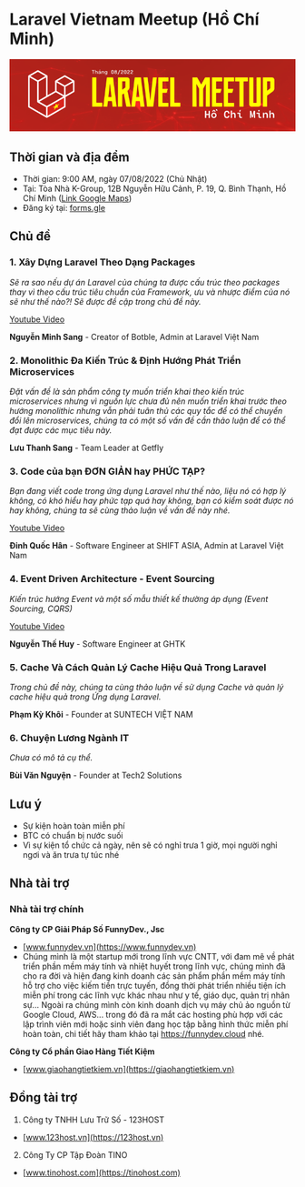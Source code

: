 # Laravel Vietnam Meetup (Hồ Chí Minh)

![](images/07082022_hcm_01.png)

## Thời gian và địa đểm

- Thời gian: 9:00 AM, ngày 07/08/2022 (Chủ Nhật)
- Tại: Tòa Nhà K-Group, 12B Nguyễn Hữu Cảnh, P. 19, Q. Bình Thạnh, Hồ Chí Minh ([Link Google Maps](https://goo.gl/maps/8YKYzPNKYK3TsDdZ6))
- Đăng ký tại: [forms.gle](https://forms.gle/CMv84KBG9D6zXniu5)

## Chủ đề

### 1. Xây Dựng Laravel Theo Dạng Packages

_Sẽ ra sao nếu dự án Laravel của chúng ta được cấu trúc theo packages thay vì theo cấu trúc tiêu chuẩn của Framework, ưu và nhược điểm của nó sẽ như thế nào?! Sẽ được đề cập trong chủ đề này._

[Youtube Video](https://www.youtube.com/watch?v=vc7htNXSvMU)

**Nguyễn Minh Sang** - Creator of Botble, Admin at Laravel Việt Nam

### 2. Monolithic Đa Kiến Trúc & Định Hướng Phát Triển Microservices

_Đặt vấn đề là sản phẩm công ty muốn triển khai theo kiến trúc microservices nhưng vì nguồn lực chưa đủ nên muốn triển khai trước theo hướng monolithic nhưng vẫn phải tuân thủ các quy tắc để có thể chuyển đổi lên microservices, chúng ta có một số vấn đề cần thảo luận để có thể đạt được các mục tiêu này._

**Lưu Thanh Sang** - Team Leader at Getfly

### 3. Code của bạn ĐƠN GIẢN hay PHỨC TẠP?

_Bạn đang viết code trong ứng dụng Laravel như thế nào, liệu nó có hợp lý không, có khó hiểu hay phức tạp quá hay không, bạn có kiểm soát được nó hay không, chúng ta sẽ cùng thảo luận về vấn đề này nhé._

[Youtube Video](https://www.youtube.com/watch?v=3WsRhQi-Am8)

**Đinh Quốc Hân** - Software Engineer at SHIFT ASIA, Admin at Laravel Việt Nam

### 4. Event Driven Architecture - Event Sourcing

_Kiến trúc hướng Event và một số mẫu thiết kế thường áp dụng (Event Sourcing, CQRS)_

[Youtube Video](https://www.youtube.com/watch?v=VkR0dyqh1us)

**Nguyễn Thế Huy** - Software Engineer at GHTK

### 5. Cache Và Cách Quản Lý Cache Hiệu Quả Trong Laravel

_Trong chủ đề này, chúng ta cùng thảo luận về sử dụng Cache và quản lý cache hiệu quả trong Ứng dụng Laravel._

**Phạm Kỳ Khôi** - Founder at SUNTECH VIỆT NAM

### 6. Chuyện Lương Ngành IT

_Chưa có mô tả cụ thể._

**Bùi Văn Nguyện** - Founder at Tech2 Solutions

## Lưu ý

- Sự kiện hoàn toàn miễn phí
- BTC có chuẩn bị nước suối
- Vì sự kiện tổ chức cả ngày, nên sẽ có nghỉ trưa 1 giờ, mọi người nghỉ ngơi và ăn trưa tự túc nhé

## Nhà tài trợ

### Nhà tài trợ chính

**Công ty CP Giải Pháp Số FunnyDev., Jsc**

- [www.funnydev.vn](https://www.funnydev.vn)
- Chúng mình là một startup mới trong lĩnh vực CNTT, với đam mê về phát triển phần mềm máy tính và nhiệt huyết trong lĩnh vực, chúng mình đã cho ra đời và hiện đang kinh doanh các sản phẩm phần mềm máy tính hỗ trợ cho việc kiếm tiền trực tuyến, đồng thời phát triển nhiều tiện ích miễn phí trong các lĩnh vực khác nhau như y tế, giáo dục, quản trị nhân sự... Ngoài ra chúng mình còn kinh doanh dịch vụ máy chủ ảo nguồn từ Google Cloud, AWS... trong đó đã ra mắt các hosting phù hợp với các lập trình viên mới hoặc sinh viên đang học tập bằng hình thức miễn phí hoàn toàn, chi tiết hãy tham khảo tại https://funnydev.cloud nhé.


**Công ty Cổ phần Giao Hàng Tiết Kiệm**

- [www.giaohangtietkiem.vn](https://giaohangtietkiem.vn)

## Đồng tài trợ

1. Công ty TNHH Lưu Trữ Số - 123HOST
- [www.123host.vn](https://123host.vn)

2. Công Ty CP Tập Đoàn TINO
- [www.tinohost.com](https://tinohost.com)
